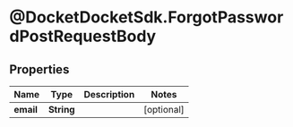 # @DocketDocketSdk.ForgotPasswordPostRequestBody

## Properties
Name | Type | Description | Notes
------------ | ------------- | ------------- | -------------
**email** | **String** |  | [optional] 


